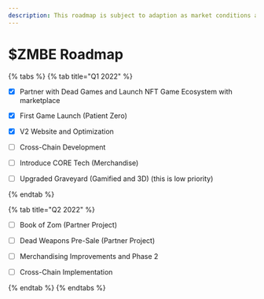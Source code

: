 ```yaml
---
description: This roadmap is subject to adaption as market conditions are always changing.
---
```


# $ZMBE Roadmap

{% tabs %}
{% tab title="Q1 2022" %}
* [x] Partner with Dead Games and Launch NFT Game Ecosystem with marketplace
* [x] First Game Launch (Patient Zero)
* [x] V2 Website and Optimization
* [ ] Cross-Chain Development
* [ ] Introduce CORE Tech (Merchandise)
* [ ] Upgraded Graveyard (Gamified and 3D) (this is low priority)


{% endtab %}

{% tab title="Q2 2022" %}
* [ ] Book of Zom (Partner Project)
* [ ] Dead Weapons Pre-Sale (Partner Project)
* [ ] Merchandising Improvements and Phase 2
* [ ] Cross-Chain Implementation


{% endtab %}
{% endtabs %}

